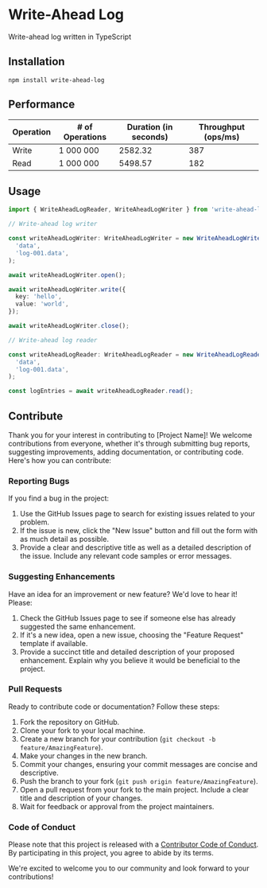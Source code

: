 # Write-Ahead Log

Write-ahead log written in TypeScript

## Installation

```shell
npm install write-ahead-log
```

## Performance

| Operation | # of Operations | Duration (in seconds) | Throughput (ops/ms) |
| --------- | --------------- | --------------------- | ------------------- |
| Write     | 1 000 000       | 2582.32               | 387                 |
| Read      | 1 000 000       | 5498.57               | 182                 |

## Usage

```typescript
import { WriteAheadLogReader, WriteAheadLogWriter } from 'write-ahead-log';

// Write-ahead log writer

const writeAheadLogWriter: WriteAheadLogWriter = new WriteAheadLogWriter(
  'data',
  'log-001.data',
);

await writeAheadLogWriter.open();

await writeAheadLogWriter.write({
  key: 'hello',
  value: 'world',
});

await writeAheadLogWriter.close();

// Write-ahead log reader

const writeAheadLogReader: WriteAheadLogReader = new WriteAheadLogReader(
  'data',
  'log-001.data',
);

const logEntries = await writeAheadLogReader.read();
```

## Contribute

Thank you for your interest in contributing to [Project Name]! We welcome contributions from everyone, whether it's through submitting bug reports, suggesting improvements, adding documentation, or contributing code. Here's how you can contribute:

### Reporting Bugs

If you find a bug in the project:

1. Use the GitHub Issues page to search for existing issues related to your problem.
2. If the issue is new, click the "New Issue" button and fill out the form with as much detail as possible.
3. Provide a clear and descriptive title as well as a detailed description of the issue. Include any relevant code samples or error messages.

### Suggesting Enhancements

Have an idea for an improvement or new feature? We'd love to hear it! Please:

1. Check the GitHub Issues page to see if someone else has already suggested the same enhancement.
2. If it's a new idea, open a new issue, choosing the "Feature Request" template if available.
3. Provide a succinct title and detailed description of your proposed enhancement. Explain why you believe it would be beneficial to the project.

### Pull Requests

Ready to contribute code or documentation? Follow these steps:

1. Fork the repository on GitHub.
2. Clone your fork to your local machine.
3. Create a new branch for your contribution (`git checkout -b feature/AmazingFeature`).
4. Make your changes in the new branch.
5. Commit your changes, ensuring your commit messages are concise and descriptive.
6. Push the branch to your fork (`git push origin feature/AmazingFeature`).
7. Open a pull request from your fork to the main project. Include a clear title and description of your changes.
8. Wait for feedback or approval from the project maintainers.

### Code of Conduct

Please note that this project is released with a [Contributor Code of Conduct](CODE_OF_CONDUCT.md). By participating in this project, you agree to abide by its terms.

We're excited to welcome you to our community and look forward to your contributions!
